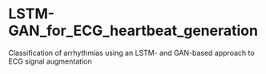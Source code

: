 # LSTM-GAN_for_ECG_heartbeat_generation
Classification of arrhythmias using an LSTM- and GAN-based approach to ECG signal augmentation
